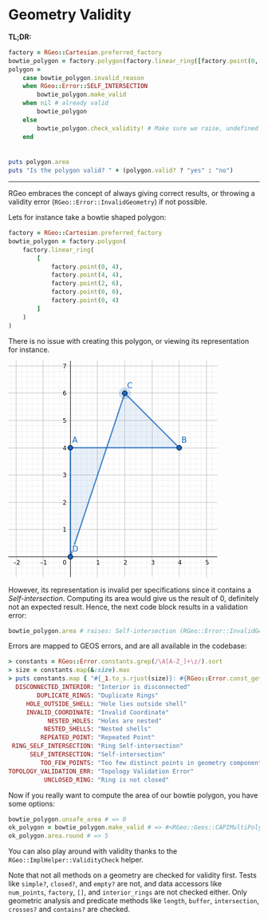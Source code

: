 # Geometry Validity

**TL;DR:**

```ruby
factory = RGeo::Cartesian.preferred_factory
bowtie_polygon = factory.polygon(factory.linear_ring([factory.point(0, 4),factory.point(4, 4),factory.point(2, 6),factory.point(0, 0),factory.point(0, 4)]))
polygon =
	case bowtie_polygon.invalid_reason
	when RGeo::Error::SELF_INTERSECTION
		bowtie_polygon.make_valid
	when nil # already valid
		bowtie_polygon
	else
		bowtie_polygon.check_validity! # Make sure we raise, undefined behaviour
	end


puts polygon.area
puts "Is the polygon valid? " + (polygon.valid? ? "yes" : "no")
```

---


RGeo embraces the concept of always giving correct results, or throwing a validity
error (`RGeo::Error::InvalidGeometry`) if not possible.

Lets for instance take a bowtie shaped polygon:

```ruby
factory = RGeo::Cartesian.preferred_factory
bowtie_polygon = factory.polygon(
	factory.linear_ring(
		[
			factory.point(0, 4),
			factory.point(4, 4),
			factory.point(2, 6),
			factory.point(0, 0),
			factory.point(0, 4)
		]
	)
)
```

There is no issue with creating this polygon, or viewing its representation for
instance.

![Bowtie polygon](https://github.com/rgeo/rgeo/raw/main/doc/assets/polygon_invalid1.png)

However, its representation is invalid per specifications since it contains a
_Self-intersection_. Computing its area would give us the result of 0, definitely
not an expected result. Hence, the next code block results in a validation error:

```ruby
bowtie_polygon.area # raises: Self-intersection (RGeo::Error::InvalidGeometry)
```

Errors are mapped to GEOS errors, and are all available in the codebase:

```ruby
> constants = RGeo::Error.constants.grep(/\A[A-Z_]+\z/).sort
> size = constants.map(&:size).max
> puts constants.map { "#{_1.to_s.rjust(size)}: #{RGeo::Error.const_get(_1).inspect}" }
  DISCONNECTED_INTERIOR: "Interior is disconnected"
        DUPLICATE_RINGS: "Duplicate Rings"
     HOLE_OUTSIDE_SHELL: "Hole lies outside shell"
     INVALID_COORDINATE: "Invalid Coordinate"
           NESTED_HOLES: "Holes are nested"
          NESTED_SHELLS: "Nested shells"
         REPEATED_POINT: "Repeated Point"
 RING_SELF_INTERSECTION: "Ring Self-intersection"
      SELF_INTERSECTION: "Self-intersection"
         TOO_FEW_POINTS: "Too few distinct points in geometry component"
TOPOLOGY_VALIDATION_ERR: "Topology Validation Error"
          UNCLOSED_RING: "Ring is not closed"
```

Now if you really want to compute the area of our bowtie polygon, you have some
options:

```ruby
bowtie_polygon.unsafe_area # => 0
ok_polygon = bowtie_polygon.make_valid # => #<RGeo::Geos::CAPIMultiPolygonImpl:0x244 "MULTIPOLYGON (((0.0 0.0, 0.0 4.0, 1.3333333333333333 4.0, 0.0 0.0)), ((4.0 4.0, 1.3333333333333333 4.0, 2.0 6.0, 4.0 4.0)))">
ok_polygon.area.round # => 5
```

You can also play around with validity thanks to the `RGeo::ImplHelper::ValidityCheck`
helper.

Note that not all methods on a geometry are checked for validity first. Tests like `simple?`, `closed?`, and `empty?` are not, and data accessors like `num_points`, `factory`, `[]`, and `interior_rings` are not checked either. Only geometric analysis and predicate methods like `length`, `buffer`, `intersection`, `crosses?` and `contains?` are checked.
